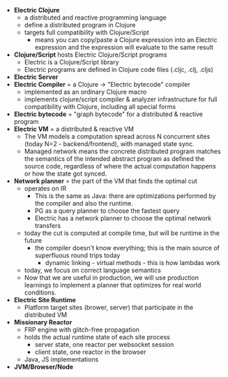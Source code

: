 - **Electric Clojure**
	- a distributed and reactive programming language
	- define a distributed program in Clojure
	- targets full compatibility with Clojure/Script
		- means you can copy/paste a Clojure expression into an Electric expression and the expression will evaluate to the same result
- **Clojure/Script** hosts Electric Clojure/Script programs
	- Electric is a Clojure/Script library
	- Electric programs are defined in Clojure code files (.cljc, .clj, .cljs)
- **Electric Server**
- **Electric Compiler** = a Clojure -> "Electric bytecode" compiler
	- implemented as an ordinary Clojure macro
	- implements clojure/script compiler & analyzer infrastructure for full compatibility with Clojure, including all special forms
- **Electric bytecode** = "graph bytecode" for a distributed & reactive program
- **Electric VM** = a distributed & reactive VM
	- The VM models a computation spread across N concurrent sites (today N=2 - backend/frontend), with managed state sync.
	- Managed network means the concrete distributed program matches the semantics of the intended abstract program as defined the source code, regardless of where the actual computation happens or how the state got synced.
- **Network planner** = the part of the VM that finds the optimal cut
	- operates on IR
		- This is the same as Java: there are optimizations performed by the compiler and also the runtime.
		- PG as a query planner to choose the fastest query
		- Electric has a network planner to choose the optimal network transfers
	- today the cut is computed at compile time, but will be runtime in the future
		- the compiler doesn't know everything; this is the main source of superfluous round trips today
			- dynamic linking - virtual methods - this is how lambdas work
	- today, we focus on correct language semantics
	- Now that we are useful in production, we will use production learnings to implement a planner that optimizes for real world conditions.
- **Electric Site Runtime**
	- Platform target sites (brower, server) that participate in the distributed VM
- **Missionary Reactor**
	- FRP engine with glitch-free propagation
	- holds the actual runtime state of each site process
		- server state, one reactor per websocket session
		- client state, one reactor in the browser
	- Java, JS implementations
- **JVM/Browser/Node**